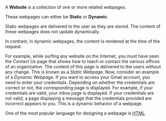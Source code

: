 A **Website** is a collection of one or more related webpages.

These webpages can either be **Static** or **Dynamic**.

Static webpages are delivered to the user as they are stored. The content of these webpages does not update dynamically.

In contrast, in dynamic webpages, the content is rendered at the time of the request.

For example, while surfing any website on the Internet, you must have seen the *Contact Us* page that shows how to reach or contact the various offices of an organization. The content of this page is delivered to the users without any change. This is known as a *Static Webpage*. Now, consider an example of a *Dynamic Webpage*. If you want to access your Gmail account, you need to enter your credentials. Depending on whether the credentials are correct or not, the corresponding page is displayed. For example, if your credentials are valid, your inbox page is displayed. If your credentials are not valid, a page displaying a message that the credentials provided are incorrect appears to you. This is a dynamic behavior of a webpage.

One of the most popular language for designing a webpage is [HTML](What%20is%20HTML.md).


